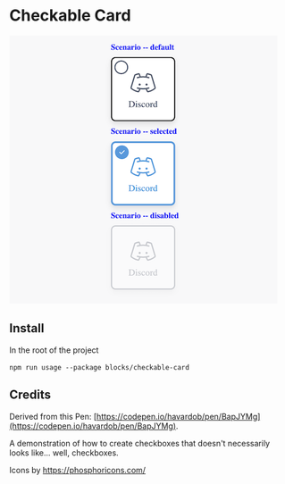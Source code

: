 
# Checkable Card

![](preview.png)

## Install 

In the root of the project

```
npm run usage --package blocks/checkable-card
```


## Credits 

Derived from this Pen: [https://codepen.io/havardob/pen/BapJYMg](https://codepen.io/havardob/pen/BapJYMg).

A demonstration of how to create checkboxes that doesn't necessarily looks like... well, checkboxes. 

Icons by https://phosphoricons.com/ 
